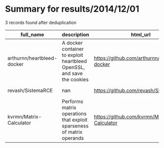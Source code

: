 
# Summary for results/2014/12/01
    
3 records found after deduplication

| full_name | description | html_url | matched_list | matched_count | pushed_at | size | stargazers_count | language | forks_count |
|----------------------------|------------------------------------------------------------------------|-----------------------------------------------|----------------|-----------------|---------------------------|--------|--------------------|------------|---------------|
| arthurnn/heartbleed-docker | A docker container to exploit heartbleed OpenSSL, and save the cookies | https://github.com/arthurnn/heartbleed-docker | ['exploit'] | 1 | 2014-12-01 00:24:30+00:00 | 278 | 3 | Python | 2 |
| revash/SistemaRCE | nan | https://github.com/revash/SistemaRCE | ['rce'] | 1 | 2014-12-01 03:38:46+00:00 | 1480 | 0 | Java | 0 |
| kvrmn/Matrix-Calculator | Performs matrix operations that exploit sparseness of matrix operands | https://github.com/kvrmn/Matrix-Calculator | ['exploit'] | 1 | 2014-12-01 05:07:09+00:00 | 132 | 0 | Java | 0 |
